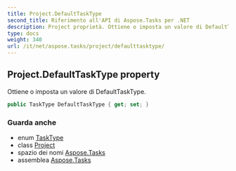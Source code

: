```yaml
---
title: Project.DefaultTaskType
second_title: Riferimento all'API di Aspose.Tasks per .NET
description: Project proprietà. Ottiene o imposta un valore di DefaultTaskType.
type: docs
weight: 340
url: /it/net/aspose.tasks/project/defaulttasktype/
---
```

## Project.DefaultTaskType property

Ottiene o imposta un valore di DefaultTaskType.

```csharp
public TaskType DefaultTaskType { get; set; }
```

### Guarda anche

* enum [TaskType](../../tasktype/)
* class [Project](../)
* spazio dei nomi [Aspose.Tasks](../../project/)
* assemblea [Aspose.Tasks](../../../)


